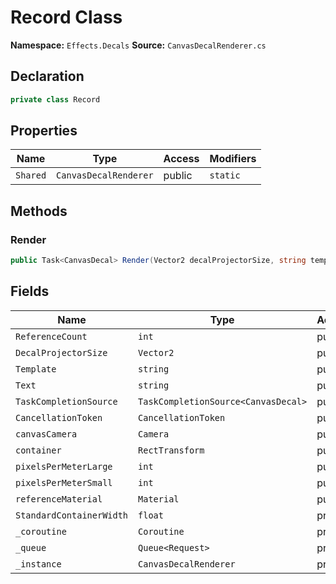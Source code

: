 # Record Class

**Namespace:** `Effects.Decals`
**Source:** `CanvasDecalRenderer.cs`

## Declaration

```csharp
private class Record
```

## Properties

| Name | Type | Access | Modifiers |
|------|------|--------|-----------|
| `Shared` | `CanvasDecalRenderer` | public | `static` |

## Methods

### Render

```csharp
public Task<CanvasDecal> Render(Vector2 decalProjectorSize, string template, string text, CancellationToken cancellationToken)
```

## Fields

| Name | Type | Access | Modifiers |
|------|------|--------|-----------|
| `ReferenceCount` | `int` | public | - |
| `DecalProjectorSize` | `Vector2` | public | - |
| `Template` | `string` | public | - |
| `Text` | `string` | public | - |
| `TaskCompletionSource` | `TaskCompletionSource<CanvasDecal>` | public | - |
| `CancellationToken` | `CancellationToken` | public | - |
| `canvasCamera` | `Camera` | public | - |
| `container` | `RectTransform` | public | - |
| `pixelsPerMeterLarge` | `int` | public | - |
| `pixelsPerMeterSmall` | `int` | public | - |
| `referenceMaterial` | `Material` | public | - |
| `StandardContainerWidth` | `float` | private | `const` |
| `_coroutine` | `Coroutine` | private | - |
| `_queue` | `Queue<Request>` | private | - |
| `_instance` | `CanvasDecalRenderer` | private | `static` |


